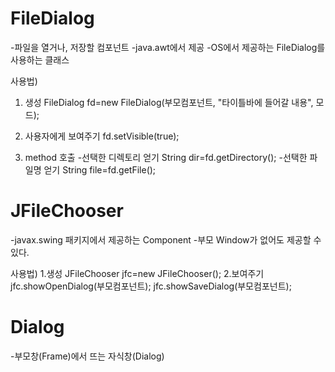 # FileDialog
-파일을 열거나, 저장할 컴포넌트
-java.awt에서 제공
-OS에서 제공하는 FileDialog를 사용하는 클래스

사용법)
1. 생성
FileDialog fd=new FileDialog(부모컴포넌트, "타이틀바에 들어갈 내용", 모드);

2. 사용자에게 보여주기
fd.setVisible(true);

3. method 호출
-선택한 디렉토리 얻기
String dir=fd.getDirectory();
-선택한 파일명 얻기
String file=fd.getFile();

# JFileChooser
-javax.swing 패키지에서 제공하는 Component
-부모 Window가 없어도 제공할 수 있다.

사용법)
1.생성
JFileChooser jfc=new JFileChooser();
2.보여주기
jfc.showOpenDialog(부모컴포넌트);
jfc.showSaveDialog(부모컴포넌트);

# Dialog
-부모창(Frame)에서 뜨는 자식창(Dialog)